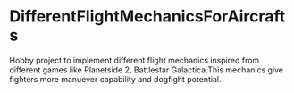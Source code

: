 # DifferentFlightMechanicsForAircrafts
 Hobby project to implement different flight mechanics inspired from different games like Planetside 2, Battlestar Galactica.This mechanics give fighters more manuever capability and dogfight potential.
